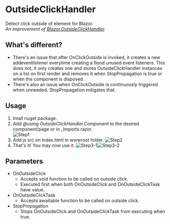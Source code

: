# OutsideClickHandler
Detect click outside of element for Blazor. <br>
*An improvement of [Blazor.OutsideClickHandler](https://github.com/skordesign/Blazor.OutsideClickHandler).* <br>

## What's different?
- There's an issue that after OnClickOutside is invoked, it creates a new addeventlistener everytime creating a flood unused event listeners. This does not, it only creates one and stores OutsideClickHandler instances on a list on first render and removes it when StopPropagation is true or when the component is disposed.
- There's also an issue when OnClickOutside is continuously triggered when unneeded. StopPropagation mitigates that.

## Usage
1. Intall nuget package.
2. Add *@using OutsideClickHandler.Component* to the desired component/page or in _Imports.razor. <br>
![Step1](https://i.imgur.com/zh6AJfE.png) <br>
3. Add js src on index.html in wwwroot folder.
![Step2](https://i.imgur.com/KDUKyvm.png) <br>
4. That's it! You may now use it.
![Step3-1](https://i.imgur.com/sIWldgV.png)![Step3-2](https://i.imgur.com/kp7ncFc.gif)

## Parameters
- OnOutsideClick
  - Accepts void function to be called on outside click.
  - Executed first when both OnOutsideClick and OnOutsideClickTask have value.
- OnOutsideClickTask
  - Accepts awaitable function to be called on outside click.
- StopPropagation
  - Stops <c>OnOutsideClick</c> and <c>OnOutsideClickTask</c> from executing when <c>true</c>.
